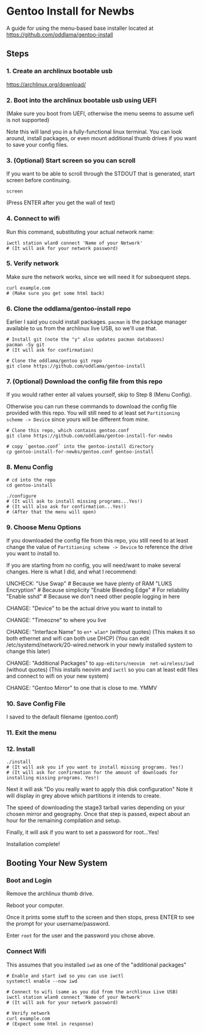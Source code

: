 Gentoo Install for Newbs
========================

A guide for using the menu-based base installer located at https://github.com/oddlama/gentoo-install


Steps
-----

### 1. Create an archlinux bootable usb

https://archlinux.org/download/

### 2. Boot into the archlinux bootable usb using UEFI

(Make sure you boot from UEFI, otherwise the menu seems to assume uefi is not supported)

Note this will land you in a fully-functional linux terminal. You can look around,
install packages, or even mount additional thumb drives if you want to save your config files.

### 3. (Optional) Start screen so you can scroll

If you want to be able to scroll through the STDOUT that is generated, start screen before continuing.


    screen

(Press ENTER after you get the wall of text)


### 4. Connect to wifi

Run this command, substituting your actual network name:

    iwctl station wlan0 connect 'Name of your Network'
    # (It will ask for your network password)

### 5. Verify network

Make sure the network works, since we will need it for subsequent steps.

    curl example.com
    # (Make sure you get some html back)


### 6. Clone the oddlama/gentoo-install repo

Earlier I said you could install packages. `pacman` is the package manager
available to us from the archlinux live USB, so we'll use that.

    # Install git (note the "y" also updates pacman databases)
    pacman -Sy git
    # (It will ask for confirmation)

    # Clone the oddlama/gentoo git repo
    git clone https://github.com/oddlama/gentoo-install


### 7. (Optional) Download the config file from this repo

If you would rather enter all values yourself, skip to Step 8 (Menu Config).

Otherwise you can run these commands to download the config file provided
with this repo. You will still need to at least set `Partitioning scheme -> Device`
since yours will be different from mine.

    # Clone this repo, which contains gentoo.conf
    git clone https://github.com/oddlama/gentoo-install-for-newbs

    # copy `gentoo.conf` into the gentoo-install directory
    cp gentoo-install-for-newbs/gentoo.conf gentoo-install



### 8. Menu Config


    # cd into the repo
    cd gentoo-install

    ./configure
    # (It will ask to install missing programs...Yes!)
    # (It will also ask for confirmation...Yes!)
    # (After that the menu will open)


### 9. Choose Menu Options

If you downloaded the config file from this repo, you still need to at least change
the value of `Partitioning scheme -> Device` to reference the drive you want to install to.

If you are starting from no config, you will need/want to make several changes.
Here is what I did, and what I recommend:

UNCHECK:
    "Use Swap"             # Because we have plenty of RAM
    "LUKS Encryption"      # Because simplicity
    "Enable Bleeding Edge" # For reliability
    "Enable sshd"          # Because we don't need other people logging in here

CHANGE:
    "Device" to be the actual drive you want to install to

CHANGE:
    "Timeozne" to where you live

CHANGE:
    "Interface Name" to `en* wlan*` (without quotes)
    (This makes it so both ethernet and wifi can both use DHCP)
    (You can edit /etc/systemd/network/20-wired.network in your newly installed system to change this later)

CHANGE:
    "Additional Packages" to `app-editors/neovim  net-wireless/iwd` (without quotes)
    (This installs neovim and `iwctl` so you can at least edit files and connect to wifi on your new system)

CHANGE:
    "Gentoo Mirror" to one that is close to me. YMMV

### 10. Save Config File

I saved to the default filename (gentoo.conf)

### 11. Exit the menu

### 12. Install

    ./install
    # (It will ask you if you want to install missing programs. Yes!)
    # (It will ask for confirmation for the amount of downloads for installing missing programs. Yes!)

Next it will ask "Do you really want to apply this disk configuration"
Note it will display in grey above which partitions it intends to create.

The speed of downloading the stage3 tarball varies depending on your chosen mirror and geography.
Once that step is passed, expect about an hour for the remaining compilation and setup.

Finally, it will ask if you want to set a password for root...Yes!

Installation complete!


Booting Your New System
-----------------------

### Boot and Login

Remove the archlinux thumb drive.

Reboot your computer.

Once it prints some stuff to the screen and then stops, press ENTER to see the prompt
for your username/password.

Enter `root` for the user and the password you chose above.


### Connect Wifi

This assumes that you installed `iwd` as one of the "additional packages"


    # Enable and start iwd so you can use iwctl
    systemctl enable --now iwd

    # Connect to wifi (same as you did from the archlinux Live USB)
    iwctl station wlan0 connect 'Name of your Network'
    # (It will ask for your network password)

    # Verify network
    curl example.com
    # (Expect some html in response)
